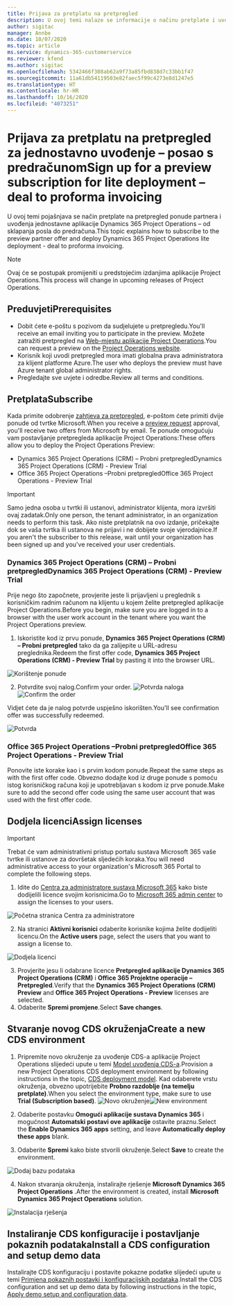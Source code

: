 ```yaml
---
title: Prijava za pretplatu na pretpregled
description: U ovoj temi nalaze se informacije o načinu pretplate i uvođenja jednostavne aplikacije Project Operations – od sklapanja posla do predračuna.
author: sigitac
manager: Annbe
ms.date: 10/07/2020
ms.topic: article
ms.service: dynamics-365-customerservice
ms.reviewer: kfend
ms.author: sigitac
ms.openlocfilehash: 5342466f308ab62a9f73a85fbd838d7c33bb1f47
ms.sourcegitcommit: 11a61db54119503e82faec5f99c4273e8d1247e5
ms.translationtype: HT
ms.contentlocale: hr-HR
ms.lasthandoff: 10/16/2020
ms.locfileid: "4073251"
---
```

# <a name="sign-up-for-a-preview-subscription-for-lite-deployment--deal-to-proforma-invoicing"></a><span data-ttu-id="e5cc4-103">Prijava za pretplatu na pretpregled za jednostavno uvođenje – posao s predračunom</span><span class="sxs-lookup"><span data-stu-id="e5cc4-103">Sign up for a preview subscription for lite deployment – deal to proforma invoicing</span></span>

<span data-ttu-id="e5cc4-104">U ovoj temi pojašnjava se način pretplate na pretpregled ponude partnera i uvođenja jednostavne aplikacije Dynamics 365 Project Operations – od sklapanja posla do predračuna.</span><span class="sxs-lookup"><span data-stu-id="e5cc4-104">This topic explains how to subscribe to the preview partner offer and deploy Dynamics 365 Project Operations lite deployment - deal to proforma invoicing.</span></span>

> [!NOTE]
> <span data-ttu-id="e5cc4-105">Ovaj će se postupak promijeniti u predstojećim izdanjima aplikacije Project Operations.</span><span class="sxs-lookup"><span data-stu-id="e5cc4-105">This process will change in upcoming releases of Project Operations.</span></span>

## <a name="prerequisites"></a><span data-ttu-id="e5cc4-106">Preduvjeti</span><span class="sxs-lookup"><span data-stu-id="e5cc4-106">Prerequisites</span></span>

- <span data-ttu-id="e5cc4-107">Dobit ćete e-poštu s pozivom da sudjelujete u pretpregledu.</span><span class="sxs-lookup"><span data-stu-id="e5cc4-107">You'll receive an email inviting you to participate in the preview.</span></span> <span data-ttu-id="e5cc4-108">Možete zatražiti pretpregled na [Web-mjestu aplikacije Project Operations](https://dynamics.microsoft.com/en-us/project-operations/overview/).</span><span class="sxs-lookup"><span data-stu-id="e5cc4-108">You can request a preview on the [Project Operations website](https://dynamics.microsoft.com/en-us/project-operations/overview/).</span></span>
- <span data-ttu-id="e5cc4-109">Korisnik koji uvodi pretpregled mora imati globalna prava administratora za klijent platforme Azure.</span><span class="sxs-lookup"><span data-stu-id="e5cc4-109">The user who deploys the preview must have Azure tenant global administrator rights.</span></span>
- <span data-ttu-id="e5cc4-110">Pregledajte sve uvjete i odredbe.</span><span class="sxs-lookup"><span data-stu-id="e5cc4-110">Review all terms and conditions.</span></span>

## <a name="subscribe"></a><span data-ttu-id="e5cc4-111">Pretplata</span><span class="sxs-lookup"><span data-stu-id="e5cc4-111">Subscribe</span></span>

<span data-ttu-id="e5cc4-112">Kada primite odobrenje [zahtjeva za pretpregled](https://forms.office.com/FormsPro/Pages/ResponsePage.aspx?id=v4j5cvGGr0GRqy180BHbR56j8lZs0FdAvwT75_WNFyxUMkRDV1NYQU5TNjE2VjhKOVBUNVg2R0s1NC4u), e-poštom ćete primiti dvije ponude od tvrtke Microsoft.</span><span class="sxs-lookup"><span data-stu-id="e5cc4-112">When you receive a [preview request](https://forms.office.com/FormsPro/Pages/ResponsePage.aspx?id=v4j5cvGGr0GRqy180BHbR56j8lZs0FdAvwT75_WNFyxUMkRDV1NYQU5TNjE2VjhKOVBUNVg2R0s1NC4u) approval, you'll receive two offers from Microsoft by email.</span></span> <span data-ttu-id="e5cc4-113">Te ponude omogućuju vam postavljanje pretpregleda aplikacije Project Operations:</span><span class="sxs-lookup"><span data-stu-id="e5cc4-113">These offers allow you to deploy the Project Operations Preview:</span></span>

- <span data-ttu-id="e5cc4-114">Dynamics 365 Project Operations (CRM) – Probni pretpregled</span><span class="sxs-lookup"><span data-stu-id="e5cc4-114">Dynamics 365 Project Operations (CRM) - Preview Trial</span></span>
- <span data-ttu-id="e5cc4-115">Office 365 Project Operations –Probni pretpregled</span><span class="sxs-lookup"><span data-stu-id="e5cc4-115">Office 365 Project Operations - Preview Trial</span></span>

> [!IMPORTANT]
> <span data-ttu-id="e5cc4-116">Samo jedna osoba u tvrtki ili ustanovi, administrator klijenta, mora izvršiti ovaj zadatak.</span><span class="sxs-lookup"><span data-stu-id="e5cc4-116">Only one person, the tenant administrator, in an organization needs to perform this task.</span></span> <span data-ttu-id="e5cc4-117">Ako niste pretplatnik na ovo izdanje, pričekajte dok se vaša tvrtka ili ustanova ne prijavi i ne dobijete svoje vjerodajnice.</span><span class="sxs-lookup"><span data-stu-id="e5cc4-117">If you aren't the subscriber to this release, wait until your organization has been signed up and you've received your user credentials.</span></span>

### <a name="dynamics-365-project-operations-crm---preview-trial"></a><span data-ttu-id="e5cc4-118">Dynamics 365 Project Operations (CRM) – Probni pretpregled</span><span class="sxs-lookup"><span data-stu-id="e5cc4-118">Dynamics 365 Project Operations (CRM) - Preview Trial</span></span> 

<span data-ttu-id="e5cc4-119">Prije nego što započnete, provjerite jeste li prijavljeni u preglednik s korisničkim radnim računom na klijentu u kojem želite pretpregled aplikacije Project Operations.</span><span class="sxs-lookup"><span data-stu-id="e5cc4-119">Before you begin, make sure you are logged in to a browser with the user work account in the tenant where you want the Project Operations preview.</span></span>

1. <span data-ttu-id="e5cc4-120">Iskoristite kod iz prvu ponude, **Dynamics 365 Project Operations (CRM) – Probni pretpregled** tako da ga zalijepite u URL-adresu preglednika.</span><span class="sxs-lookup"><span data-stu-id="e5cc4-120">Redeem the first offer code, **Dynamics 365 Project Operations (CRM) - Preview Trial** by pasting it into the browser URL.</span></span>

![Korištenje ponude](./media/16RedeemFirstOfferNew.png)

2. <span data-ttu-id="e5cc4-122">Potvrdite svoj nalog.</span><span class="sxs-lookup"><span data-stu-id="e5cc4-122">Confirm your order.</span></span>
<span data-ttu-id="e5cc4-123">![Potvrda naloga](./media/17ConfirmOrderNew.png)</span><span class="sxs-lookup"><span data-stu-id="e5cc4-123">![Confirm the order](./media/17ConfirmOrderNew.png)</span></span>

<span data-ttu-id="e5cc4-124">Vidjet ćete da je nalog potvrde uspješno iskorišten.</span><span class="sxs-lookup"><span data-stu-id="e5cc4-124">You'll see confirmation offer was successfully redeemed.</span></span>

![Potvrda](./media/18OrderConfirmationNew.png)

### <a name="office-365-project-operations---preview-trial"></a><span data-ttu-id="e5cc4-126">Office 365 Project Operations –Probni pretpregled</span><span class="sxs-lookup"><span data-stu-id="e5cc4-126">Office 365 Project Operations - Preview Trial</span></span>

<span data-ttu-id="e5cc4-127">Ponovite iste korake kao i s prvim kodom ponude.</span><span class="sxs-lookup"><span data-stu-id="e5cc4-127">Repeat the same steps as with the first offer code.</span></span> <span data-ttu-id="e5cc4-128">Obvezno dodajte kod iz druge ponude s pomoću istog korisničkog računa koji je upotrebljavan s kodom iz prve ponude.</span><span class="sxs-lookup"><span data-stu-id="e5cc4-128">Make sure to add the second offer code using the same user account that was used with the first offer code.</span></span>

## <a name="assign-licenses"></a><span data-ttu-id="e5cc4-129">Dodjela licenci</span><span class="sxs-lookup"><span data-stu-id="e5cc4-129">Assign licenses</span></span>

> [!IMPORTANT]
> <span data-ttu-id="e5cc4-130">Trebat će vam administrativni pristup portalu sustava Microsoft 365 vaše tvrtke ili ustanove za dovršetak sljedećih koraka.</span><span class="sxs-lookup"><span data-stu-id="e5cc4-130">You will need administrative access to your organization's Microsoft 365 Portal to complete the following steps.</span></span>


1. <span data-ttu-id="e5cc4-131">Idite do [Centra za administratore sustava Microsoft 365](https://portal.office.com/) kako biste dodijelili licence svojim korisnicima.</span><span class="sxs-lookup"><span data-stu-id="e5cc4-131">Go to [Microsoft 365 admin center](https://portal.office.com/) to assign the licenses to your users.</span></span>

![Početna stranica Centra za administratore](./media/14AdminPortal.png)

2. <span data-ttu-id="e5cc4-133">Na stranici **Aktivni korisnici** odaberite korisnike kojima želite dodijeliti licencu.</span><span class="sxs-lookup"><span data-stu-id="e5cc4-133">On the **Active users** page, select the users that you want to assign a license to.</span></span>

![Dodjela licenci](./media/15AssignLicenses.png)

3. <span data-ttu-id="e5cc4-135">Provjerite jesu li odabrane licence **Pretpregled aplikacije Dynamics 365 Project Operations (CRM)** i **Office 365 Projektne operacije – Pretpregled**.</span><span class="sxs-lookup"><span data-stu-id="e5cc4-135">Verify that the **Dynamics 365 Project Operations (CRM) Preview** and **Office 365 Project Operations - Preview** licenses are selected.</span></span> 
4. <span data-ttu-id="e5cc4-136">Odaberite **Spremi promjene**.</span><span class="sxs-lookup"><span data-stu-id="e5cc4-136">Select **Save changes**.</span></span>

## <a name="create-a-new-cds-environment"></a><span data-ttu-id="e5cc4-137">Stvaranje novog CDS okruženja</span><span class="sxs-lookup"><span data-stu-id="e5cc4-137">Create a new CDS environment</span></span>

1. <span data-ttu-id="e5cc4-138">Pripremite novo okruženje za uvođenje CDS-a aplikacije Project Operations slijedeći upute u temi [Model uvođenja CDS-a](lite-deployment.md).</span><span class="sxs-lookup"><span data-stu-id="e5cc4-138">Provision a new Project Operations CDS deployment environment by following instructions in the topic, [CDS deployment model](lite-deployment.md).</span></span> <span data-ttu-id="e5cc4-139">Kad odaberete vrstu okruženja, obvezno upotrijebite **Probno razdoblje (na temelju pretplate)**.</span><span class="sxs-lookup"><span data-stu-id="e5cc4-139">When you select the environment type, make sure to use **Trial (Subscription based)**.</span></span>
<span data-ttu-id="e5cc4-140">![Novo okruženje](./media/19CreateEnvironment.png)</span><span class="sxs-lookup"><span data-stu-id="e5cc4-140">![New environment](./media/19CreateEnvironment.png)</span></span>

2. <span data-ttu-id="e5cc4-141">Odaberite postavku **Omogući aplikacije sustava Dynamics 365** i mogućnost **Automatski postavi ove aplikacije** ostavite praznu.</span><span class="sxs-lookup"><span data-stu-id="e5cc4-141">Select the **Enable Dynamics 365 apps** setting, and leave **Automatically deploy these apps** blank.</span></span>  
3. <span data-ttu-id="e5cc4-142">Odaberite **Spremi** kako biste stvorili okruženje.</span><span class="sxs-lookup"><span data-stu-id="e5cc4-142">Select **Save** to create the environment.</span></span>

![Dodaj bazu podataka](./media/20CreateEnvironment1.png)

4. <span data-ttu-id="e5cc4-144">Nakon stvaranja okruženja, instalirajte rješenje **Microsoft Dynamics 365 Project Operations** .</span><span class="sxs-lookup"><span data-stu-id="e5cc4-144">After the environment is created, install **Microsoft Dynamics 365 Project Operations** solution.</span></span> 

![Instalacija rješenja](./media/21InstallSolution.png)

## <a name="install-a-cds-configuration-and-setup-demo-data"></a><span data-ttu-id="e5cc4-146">Instaliranje CDS konfiguracije i postavljanje pokaznih podataka</span><span class="sxs-lookup"><span data-stu-id="e5cc4-146">Install a CDS configuration and setup demo data</span></span>

<span data-ttu-id="e5cc4-147">Instalirajte CDS konfiguraciju i postavite pokazne podatke slijedeći upute u temi [Primjena pokaznih postavki i konfiguracijskih podataka](lite-apply-demo-setup-config-data.md).</span><span class="sxs-lookup"><span data-stu-id="e5cc4-147">Install the CDS configuration and set up demo data by following instructions in the topic, [Apply demo setup and configuration data](lite-apply-demo-setup-config-data.md).</span></span>
